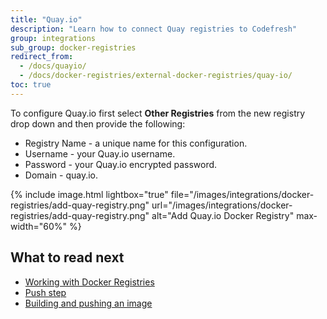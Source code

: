 ```yaml
---
title: "Quay.io"
description: "Learn how to connect Quay registries to Codefresh"
group: integrations
sub_group: docker-registries
redirect_from:
  - /docs/quayio/
  - /docs/docker-registries/external-docker-registries/quay-io/
toc: true
---
```

To configure Quay.io first select **Other Registries** from the new registry drop down and then provide the following:

* Registry Name - a unique name for this configuration.
* Username - your Quay.io username.
* Password - your Quay.io encrypted password.
* Domain - quay.io.

{% include image.html 
	lightbox="true" 
	file="/images/integrations/docker-registries/add-quay-registry.png" 
	url="/images/integrations/docker-registries/add-quay-registry.png" 
	alt="Add Quay.io Docker Registry" 
	max-width="60%" %}

## What to read next

* [Working with Docker Registries]({{site.baseurl}}/docs/ci-cd-guides/working-with-docker-registries/)
* [Push step]({{site.baseurl}}/docs/codefresh-yaml/steps/push/)
* [Building and pushing an image]({{site.baseurl}}/docs/yaml-examples/examples/build-and-push-an-image/)